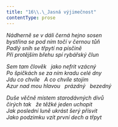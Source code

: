 ```yaml
---
title: "16\\.\_Jasná výjimečnost"
contentType: prose
---
```


_Nádherně se v dáli černá hejno sosen  
bystřina se pod ním točí v černou tůň  
Padlý sníh se třpytí na písčině  
Při protějším břehu spí rybářský člun_

  

_Sem tam člověk   jako nefrit vzácný  
Po špičkách se za ním kradu celé dny  
Jdu co chvíle   A co chvíle stojím  
Azur nad mou hlavou   prázdný   bezedný_

  

_Duše věčně místem starodávných divů  
čirých tak   že těžké jeden uchopit  
Jak poslední luně ukrást šerý přísvit  
Jako podzimku vzít první dech a třpyt_
